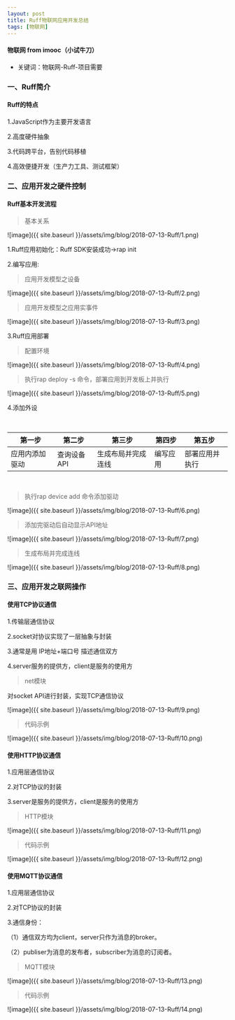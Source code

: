```yaml
---
layout: post
title: Ruff物联网应用开发总结
tags: [物联网]
---
```

#### 物联网 from imooc（小试牛刀）

* 关键词：物联网-Ruff-项目需要

### 一、Ruff简介

#### Ruff的特点

1.JavaScript作为主要开发语言

2.高度硬件抽象

3.代码跨平台，告别代码移植

4.高效便捷开发（生产力工具、测试框架）

### 二、应用开发之硬件控制

#### Ruff基本开发流程

> 基本关系

![image]({{ site.baseurl }}/assets/img/blog/2018-07-13-Ruff/1.png)

1.Ruff应用初始化：Ruff SDK安装成功->rap init

2.编写应用:

> 应用开发模型之设备

![image]({{ site.baseurl }}/assets/img/blog/2018-07-13-Ruff/2.png)

> 应用开发模型之应用实事件

![image]({{ site.baseurl }}/assets/img/blog/2018-07-13-Ruff/3.png)

3.Ruff应用部署

> 配置环境

![image]({{ site.baseurl }}/assets/img/blog/2018-07-13-Ruff/4.png)

> 执行rap deploy -s 命令，部署应用到开发板上并执行

![image]({{ site.baseurl }}/assets/img/blog/2018-07-13-Ruff/5.png)

4.添加外设

<br>

第一步  | 第二步  | 第三步  | 第四步  | 第五步
--------- | --------- | --------- | --------- | ---------
应用内添加驱动  | 查询设备API  | 生成布局并完成连线  | 编写应用  | 部署应用并执行

<br>

> 执行rap device add 命令添加驱动

![image]({{ site.baseurl }}/assets/img/blog/2018-07-13-Ruff/6.png)

> 添加完驱动后自动显示API地址

![image]({{ site.baseurl }}/assets/img/blog/2018-07-13-Ruff/7.png)

> 生成布局并完成连线

![image]({{ site.baseurl }}/assets/img/blog/2018-07-13-Ruff/8.png)

### 三、应用开发之联网操作

#### 使用TCP协议通信

1.传输层通信协议

2.socket对协议实现了一层抽象与封装

3.通常是用 IP地址+端口号 描述通信双方

4.server服务的提供方，client是服务的使用方

> net模块

对socket API进行封装，实现TCP通信协议

![image]({{ site.baseurl }}/assets/img/blog/2018-07-13-Ruff/9.png)

> 代码示例

![image]({{ site.baseurl }}/assets/img/blog/2018-07-13-Ruff/10.png)

#### 使用HTTP协议通信

1.应用层通信协议

2.对TCP协议的封装

3.server是服务的提供方，client是服务的使用方

> HTTP模块

![image]({{ site.baseurl }}/assets/img/blog/2018-07-13-Ruff/11.png)

> 代码示例

![image]({{ site.baseurl }}/assets/img/blog/2018-07-13-Ruff/12.png)

#### 使用MQTT协议通信

1.应用层通信协议

2.对TCP协议的封装

3.通信身份：

（1）通信双方均为client，server只作为消息的broker。

（2）publiser为消息的发布者，subscriber为消息的订阅者。

> MQTT模块

![image]({{ site.baseurl }}/assets/img/blog/2018-07-13-Ruff/13.png)

> 代码示例

![image]({{ site.baseurl }}/assets/img/blog/2018-07-13-Ruff/14.png)